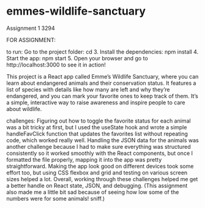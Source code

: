 # emmes-wildlife-sanctuary
 Assignment 1 3294

FOR ASSIGNMENT: 


to run: 
Go to the project folder: cd <emmes-wildlife-sanctuary>
	3.	Install the dependencies: npm install
	4.	Start the app: npm start
	5.	Open your browser and go to http://localhost:3000 to see it in action!

This project is a React app called Emme’s Wildlife Sanctuary, where you can learn about endangered animals and their conservation status. It features a list of species with details like how many are left and why they’re endangered, and you can mark your favorite ones to keep track of them. It’s a simple, interactive way to raise awareness and inspire people to care about wildlife.

challenges: 
Figuring out how to toggle the favorite status for each animal was a bit tricky at first, but I used the useState hook and wrote a simple handleFavClick function that updates the favorites list without repeating code, which worked really well. Handling the JSON data for the animals was another challenge because I had to make sure everything was structured consistently so it worked smoothly with the React components, but once I formatted the file properly, mapping it into the app was pretty straightforward. Making the app look good on different devices took some effort too, but using CSS flexbox and grid and testing on various screen sizes helped a lot. Overall, working through these challenges helped me get a better handle on React state, JSON, and debugging. (This assignment also made me a little bit sad because of seeing how low some of the numbers were for some animals! sniff.)
